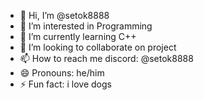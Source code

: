- 👋 Hi, I’m @setok8888
- 👀 I’m interested in Programming
- 🌱 I’m currently learning C++
- 💞️ I’m looking to collaborate on project
- 📫 How to reach me discord: @setok8888
- 😄 Pronouns: he/him
- ⚡ Fun fact: i love dogs

<!---
setok8888/setok8888 is a ✨ special ✨ repository because its `README.md` (this file) appears on your GitHub profile.
You can click the Preview link to take a look at your changes.
--->
